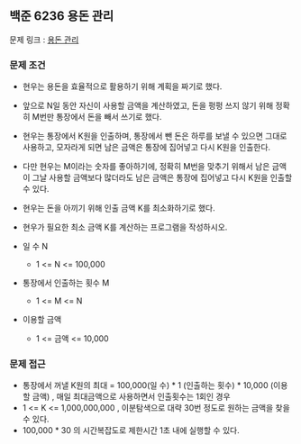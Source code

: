 ## 백준 6236 용돈 관리

문제 링크 : [용돈 관리](https://www.acmicpc.net/problem/6236)

### 문제 조건

- 현우는 용돈을 효율적으로 활용하기 위해 계획을 짜기로 했다.
- 앞으로 N일 동안 자신이 사용할 금액을 계산하였고, 돈을 펑펑 쓰지 않기 위해 정확히 M번만 통장에서 돈을 빼서 쓰기로 했다.
- 현우는 통장에서 K원을 인출하며, 통장에서 뺀 돈은 하루를 보낼 수 있으면 그대로 사용하고, 모자라게 되면 남은 금액은 통장에 집어넣고 다시 K원을 인출한다.
- 다만 현우는 M이라는 숫자를 좋아하기에, 정확히 M번을 맞추기 위해서 남은 금액이 그날 사용할 금액보다 많더라도 남은 금액은 통장에 집어넣고 다시 K원을 인출할 수 있다.
- 현우는 돈을 아끼기 위해 인출 금액 K를 최소화하기로 했다.
- 현우가 필요한 최소 금액 K를 계산하는 프로그램을 작성하시오.

- 일 수 N
    - 1 <= N <= 100,000
- 통장에서 인출하는 횟수 M
    - 1 <= M <= N
- 이용할 금액
    - 1 <= 금액 <= 10,000

### 문제 접근

- 통장에서 꺼낼 K원의 최대 = 100,000(일 수) * 1 (인출하는 횟수) * 10,000 (이용할 금액) , 매일 최대금액으로 사용하면서 인출횟수는 1회인 경우
- 1 <= K <= 1,000,000,000 , 이분탐색으로 대략 30번 정도로 원하는 금액을 찾을 수 있다.
- 100,000 * 30 의 시간복잡도로 제한시간 1초 내에 실행할 수 있다.